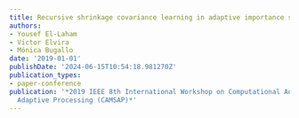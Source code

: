 ```yaml
---
title: Recursive shrinkage covariance learning in adaptive importance sampling
authors:
- Yousef El-Laham
- Vı́ctor Elvira
- Mónica Bugallo
date: '2019-01-01'
publishDate: '2024-06-15T10:54:18.981270Z'
publication_types:
- paper-conference
publication: '*2019 IEEE 8th International Workshop on Computational Advances in Multi-Sensor
  Adaptive Processing (CAMSAP)*'
---
```

